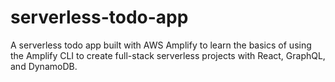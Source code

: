 # serverless-todo-app
A serverless todo app built with AWS Amplify to learn the basics of using the Amplify CLI to create full-stack serverless projects with React, GraphQL, and DynamoDB.
